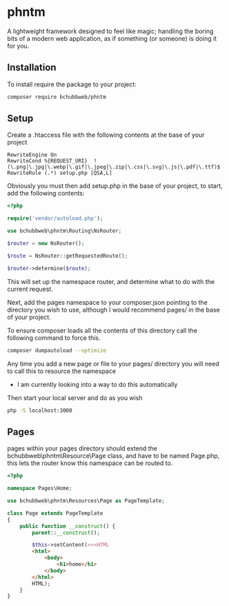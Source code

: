 # phntm
A lightweight framework designed to feel like magic; handling the boring bits of a modern web application, as if something (or someone) is doing it for you.

## Installation

To install require the package to your project:
```bash
composer require bchubbweb/phntm
```

## Setup

Create a .htaccess file with the following contents at the base of your project
```
RewriteEngine On
RewriteCond %{REQUEST_URI}  !(\.png|\.jpg|\.webp|\.gif|\.jpeg|\.zip|\.css|\.svg|\.js|\.pdf|\.ttf)$
RewriteRule (.*) setup.php [QSA,L]
```

Obviously you must then add setup.php in the base of your project, to start, add the following contents:
```php
<?php

require('vendor/autoload.php');

use bchubbweb\phntm\Routing\NsRouter;

$router = new NsRouter();

$route = NsRouter::getRequestedRoute();

$router->determine($route);
```

This will set up the namespace router, and determine what to do with the current request.

Next, add the pages namespace to your composer.json pointing to the directory you wish to use, although I would recommend pages/ in the base of your project.

To ensure composer loads all the contents of this directory call the following command to force this.
```bash
composer dumpautoload --optimize
```

Any time you add a new page or file to your pages/ directory you will need to call this to resource the namespace
 - I am currently looking into a way to do this automatically

Then start your local server and do as you wish
```bash
php -S localhost:3000
```

## Pages

pages within your pages directory should extend the bchubbweb\phntm\Resource\Page class, and have to be named Page.php, this lets the router know this namespace can be routed to.
```php
<?php

namespace Pages\Home;

use bchubbweb\phntm\Resources\Page as PageTemplate;

class Page extends PageTemplate
{
    public function __construct() {
        parent::__construct();

        $this->setContent(<<<HTML
        <html>
            <body>
                <h1>home</h1>
            </body>
        </html>
        HTML);
    }
}
```
